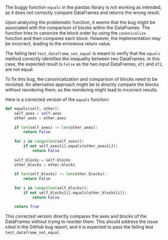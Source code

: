 The buggy function `equals` in the pandas library is not working as intended, as it does not correctly compare DataFrames and returns the wrong result.

Upon analyzing the problematic function, it seems that the bug might be associated with the comparison of blocks within the DataFrames. The function tries to canonize the block order by using the `canonicalize` function and then compares each block. However, the implementation may be incorrect, leading to the erroneous return value.

The failing test `test_dataframe_not_equal` is meant to verify that the `equals` method correctly identifies the inequality between two DataFrames. In this case, the expected result is `False` as the two input DataFrames, `df1` and `df2`, are not equal.

To fix this bug, the canonicalization and comparison of blocks need to be revisited. An alternative approach might be to directly compare the blocks without reordering them, as the reordering might lead to incorrect results.

Here is a corrected version of the `equals` function:

```python
def equals(self, other):
    self_axes = self.axes
    other_axes = other.axes
    
    if len(self_axes) != len(other_axes):
        return False
      
    for i in range(len(self_axes)):
        if not self_axes[i].equals(other_axes[i]):
            return False
    
    self_blocks = self.blocks
    other_blocks = other.blocks
    
    if len(self_blocks) != len(other_blocks):
        return False
    
    for i in range(len(self_blocks)):
        if not self_blocks[i].equals(other_blocks[i]):
            return False
            
    return True
```

This corrected version directly compares the axes and blocks of the DataFrames without trying to reorder them. This should address the issue cited in the GitHub bug report, and it is expected to pass the failing test `test_dataframe_not_equal`.
